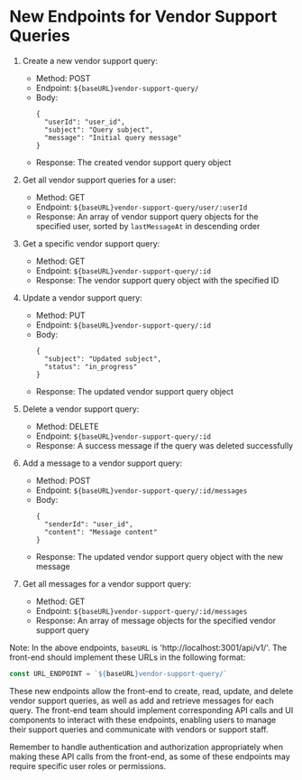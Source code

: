 # New Endpoints for Vendor Support Queries

1. Create a new vendor support query:
   - Method: POST
   - Endpoint: `${baseURL}vendor-support-query/`
   - Body: 
     ```
     {
       "userId": "user_id",
       "subject": "Query subject",
       "message": "Initial query message"
     }
     ```
   - Response: The created vendor support query object

2. Get all vendor support queries for a user:
   - Method: GET
   - Endpoint: `${baseURL}vendor-support-query/user/:userId`
   - Response: An array of vendor support query objects for the specified user, sorted by `lastMessageAt` in descending order

3. Get a specific vendor support query:
   - Method: GET
   - Endpoint: `${baseURL}vendor-support-query/:id`
   - Response: The vendor support query object with the specified ID

4. Update a vendor support query:
   - Method: PUT
   - Endpoint: `${baseURL}vendor-support-query/:id`
   - Body: 
     ```
     {
       "subject": "Updated subject",
       "status": "in_progress"
     }
     ```
   - Response: The updated vendor support query object

5. Delete a vendor support query:
   - Method: DELETE
   - Endpoint: `${baseURL}vendor-support-query/:id`
   - Response: A success message if the query was deleted successfully

6. Add a message to a vendor support query:
   - Method: POST
   - Endpoint: `${baseURL}vendor-support-query/:id/messages`
   - Body:
     ```
     {
       "senderId": "user_id",
       "content": "Message content"
     }
     ```
   - Response: The updated vendor support query object with the new message

7. Get all messages for a vendor support query:
   - Method: GET
   - Endpoint: `${baseURL}vendor-support-query/:id/messages`
   - Response: An array of message objects for the specified vendor support query

Note: In the above endpoints, `baseURL` is 'http://localhost:3001/api/v1/'. The front-end should implement these URLs in the following format:

```js
const URL_ENDPOINT = `${baseURL}vendor-support-query/`
```

These new endpoints allow the front-end to create, read, update, and delete vendor support queries, as well as add and retrieve messages for each query. The front-end team should implement corresponding API calls and UI components to interact with these endpoints, enabling users to manage their support queries and communicate with vendors or support staff.

Remember to handle authentication and authorization appropriately when making these API calls from the front-end, as some of these endpoints may require specific user roles or permissions.
